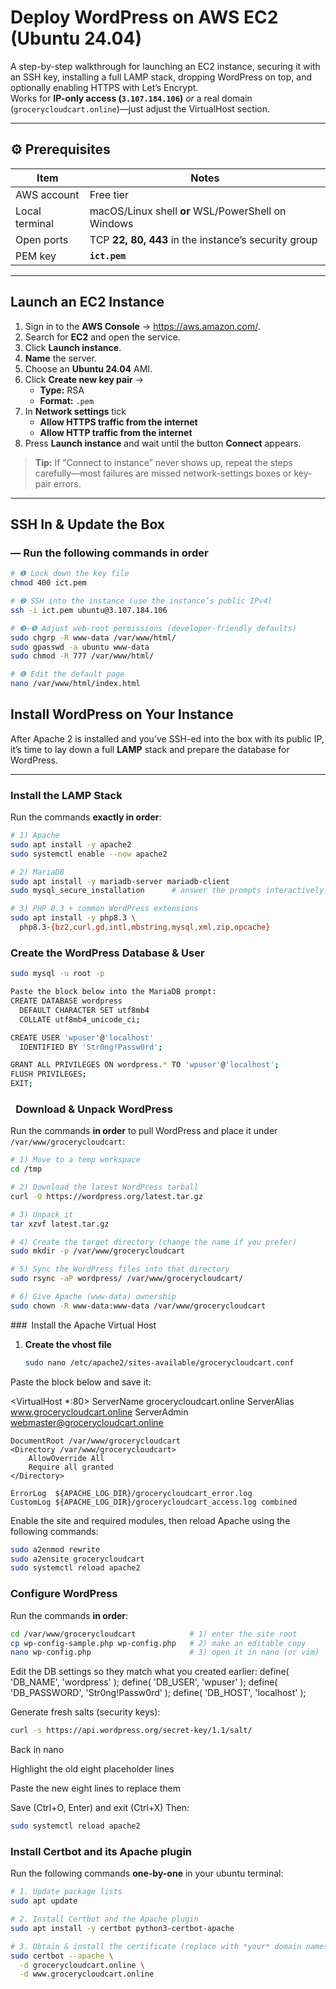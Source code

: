 #  Deploy WordPress on AWS EC2 (Ubuntu 24.04)

A step-by-step walkthrough for launching an EC2 instance, securing it with an SSH key, installing a full LAMP stack, dropping WordPress on top, and optionally enabling HTTPS with Let’s Encrypt.  
Works for **IP-only access (`3.107.184.106`)** *or* a real domain (`grocerycloudcart.online`)—just adjust the VirtualHost section.

---

## ⚙️ Prerequisites

| Item | Notes |
|------|-------|
| AWS account | Free tier |
| Local terminal | macOS/Linux shell **or** WSL/PowerShell on Windows |
| Open ports | TCP **22, 80, 443** in the instance’s security group |
| PEM key | **`ict.pem`** |

---

## Launch an EC2 Instance

1. Sign in to the **AWS Console** → <https://aws.amazon.com/>.
2. Search for **EC2** and open the service.
3. Click **Launch instance**.
4. **Name** the server.  
5. Choose an **Ubuntu 24.04** AMI.  
6. Click **Create new key pair** →  
   * **Type:** RSA  
   * **Format:** `.pem`
7. In **Network settings** tick  
   * **Allow HTTPS traffic from the internet**  
   * **Allow HTTP traffic from the internet**
8. Press **Launch instance** and wait until the button **Connect** appears.

> **Tip:** If “Connect to instance” never shows up, repeat the steps carefully—most failures are missed network-settings boxes or key‐pair errors.

---

## SSH In & Update the Box




### — Run the following commands in order

```bash
# ❶ Lock down the key file
chmod 400 ict.pem

# ❷ SSH into the instance (use the instance’s public IPv4)
ssh -i ict.pem ubuntu@3.107.184.106

# ❸–❺ Adjust web-root permissions (developer-friendly defaults)
sudo chgrp -R www-data /var/www/html/
sudo gpasswd -a ubuntu www-data
sudo chmod -R 777 /var/www/html/

# ❻ Edit the default page
nano /var/www/html/index.html
```

##  Install WordPress on Your Instance

After Apache 2 is installed and you’ve SSH-ed into the box with its public IP, it’s time to lay down a full **LAMP** stack and prepare the database for WordPress.

---

### Install the LAMP Stack

Run the commands **exactly in order**:

```bash
# 1) Apache
sudo apt install -y apache2
sudo systemctl enable --now apache2

# 2) MariaDB
sudo apt install -y mariadb-server mariadb-client
sudo mysql_secure_installation      # answer the prompts interactively

# 3) PHP 8.3 + common WordPress extensions
sudo apt install -y php8.3 \
  php8.3-{bz2,curl,gd,intl,mbstring,mysql,xml,zip,opcache}
```

### Create the WordPress Database & User
```bash
sudo mysql -u root -p

Paste the block below into the MariaDB prompt:
CREATE DATABASE wordpress
  DEFAULT CHARACTER SET utf8mb4
  COLLATE utf8mb4_unicode_ci;

CREATE USER 'wpuser'@'localhost'
  IDENTIFIED BY 'Str0ng!Passw0rd';

GRANT ALL PRIVILEGES ON wordpress.* TO 'wpuser'@'localhost';
FLUSH PRIVILEGES;
EXIT;
```

###  Download & Unpack WordPress

Run the commands **in order** to pull WordPress and place it under `/var/www/grocerycloudcart`:

```bash
# 1) Move to a temp workspace
cd /tmp

# 2) Download the latest WordPress tarball
curl -O https://wordpress.org/latest.tar.gz

# 3) Unpack it
tar xzvf latest.tar.gz

# 4) Create the target directory (change the name if you prefer)
sudo mkdir -p /var/www/grocerycloudcart

# 5) Sync the WordPress files into that directory
sudo rsync -aP wordpress/ /var/www/grocerycloudcart/

# 6) Give Apache (www-data) ownership
sudo chown -R www-data:www-data /var/www/grocerycloudcart
```
### Install the Apache Virtual Host

1. **Create the vhost file**

   ```bash
   sudo nano /etc/apache2/sites-available/grocerycloudcart.conf
Paste the block below and save it:

<VirtualHost *:80>
    ServerName  grocerycloudcart.online
    ServerAlias www.grocerycloudcart.online
    ServerAdmin webmaster@grocerycloudcart.online

    DocumentRoot /var/www/grocerycloudcart
    <Directory /var/www/grocerycloudcart>
        AllowOverride All
        Require all granted
    </Directory>

    ErrorLog  ${APACHE_LOG_DIR}/grocerycloudcart_error.log
    CustomLog ${APACHE_LOG_DIR}/grocerycloudcart_access.log combined
</VirtualHost>

Enable the site and required modules, then reload Apache using the following commands:

```bash
sudo a2enmod rewrite
sudo a2ensite grocerycloudcart
sudo systemctl reload apache2
```

### Configure WordPress

Run the commands **in order**:

```bash
cd /var/www/grocerycloudcart            # 1) enter the site root
cp wp-config-sample.php wp-config.php   # 2) make an editable copy
nano wp-config.php                      # 3) open it in nano (or vim)
```

Edit the DB settings so they match what you created earlier:
define( 'DB_NAME',     'wordpress' );
define( 'DB_USER',     'wpuser' );
define( 'DB_PASSWORD', 'Str0ng!Passw0rd' );
define( 'DB_HOST',     'localhost' );

Generate fresh salts (security keys):

```bash
curl -s https://api.wordpress.org/secret-key/1.1/salt/
```
Back in nano

Highlight the old eight placeholder lines

Paste the new eight lines to replace them

Save (Ctrl+O, Enter) and exit (Ctrl+X)
Then:
```bash
sudo systemctl reload apache2
```

###  Install **Certbot** and its Apache plugin

Run the following commands **one-by-one** in your ubuntu terminal:

```bash
# 1. Update package lists
sudo apt update

# 2. Install Certbot and the Apache plugin
sudo apt install -y certbot python3-certbot-apache

# 3. Obtain & install the certificate (replace with *your* domain names)
sudo certbot --apache \
  -d grocerycloudcart.online \
  -d www.grocerycloudcart.online
